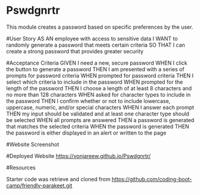 # Pswdgnrtr
This module creates a password based on specific preferences by the user.

#User Story
AS AN employee with access to sensitive data
I WANT to randomly generate a password that meets certain criteria
SO THAT I can create a strong password that provides greater security

#Acceptance Criteria
GIVEN I need a new, secure password
WHEN I click the button to generate a password
THEN I am presented with a series of prompts for password criteria
WHEN prompted for password criteria
THEN I select which criteria to include in the password
WHEN prompted for the length of the password
THEN I choose a length of at least 8 characters and no more than 128 characters
WHEN asked for character types to include in the password
THEN I confirm whether or not to include lowercase, uppercase, numeric, and/or special characters
WHEN I answer each prompt
THEN my input should be validated and at least one character type should be selected
WHEN all prompts are answered
THEN a password is generated that matches the selected criteria
WHEN the password is generated
THEN the password is either displayed in an alert or written to the page

#Website Screenshot

#Deployed Website
https://vonjareew.github.io/Pswdgnrtr/



#Resources

Starter code was retrieve and cloned from https://github.com/coding-boot-camp/friendly-parakeet.git
